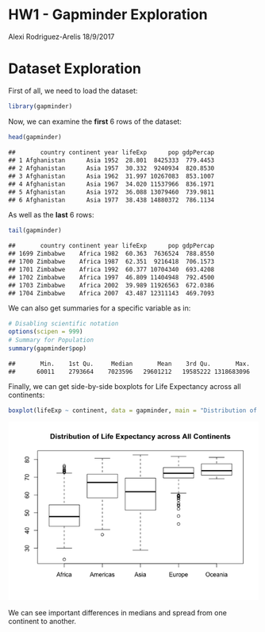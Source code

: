 HW1 - Gapminder Exploration
================
Alexi Rodriguez-Arelis
18/9/2017

Dataset Exploration
===================

First of all, we need to load the dataset:

``` r
library(gapminder)
```

Now, we can examine the **first** 6 rows of the dataset:

``` r
head(gapminder)
```

    ##       country continent year lifeExp      pop gdpPercap
    ## 1 Afghanistan      Asia 1952  28.801  8425333  779.4453
    ## 2 Afghanistan      Asia 1957  30.332  9240934  820.8530
    ## 3 Afghanistan      Asia 1962  31.997 10267083  853.1007
    ## 4 Afghanistan      Asia 1967  34.020 11537966  836.1971
    ## 5 Afghanistan      Asia 1972  36.088 13079460  739.9811
    ## 6 Afghanistan      Asia 1977  38.438 14880372  786.1134

As well as the **last** 6 rows:

``` r
tail(gapminder)
```

    ##       country continent year lifeExp      pop gdpPercap
    ## 1699 Zimbabwe    Africa 1982  60.363  7636524  788.8550
    ## 1700 Zimbabwe    Africa 1987  62.351  9216418  706.1573
    ## 1701 Zimbabwe    Africa 1992  60.377 10704340  693.4208
    ## 1702 Zimbabwe    Africa 1997  46.809 11404948  792.4500
    ## 1703 Zimbabwe    Africa 2002  39.989 11926563  672.0386
    ## 1704 Zimbabwe    Africa 2007  43.487 12311143  469.7093

We can also get summaries for a specific variable as in:

``` r
# Disabling scientific notation
options(scipen = 999)
# Summary for Population
summary(gapminder$pop)
```

    ##       Min.    1st Qu.     Median       Mean    3rd Qu.       Max. 
    ##      60011    2793664    7023596   29601212   19585222 1318683096

Finally, we can get side-by-side boxplots for Life Expectancy across all continents:

``` r
boxplot(lifeExp ~ continent, data = gapminder, main = "Distribution of Life Expectancy across All Continents")
```

![](hw1_gapminder_files/figure-markdown_github-ascii_identifiers/unnamed-chunk-5-1.png)

We can see important differences in medians and spread from one continent to another.
